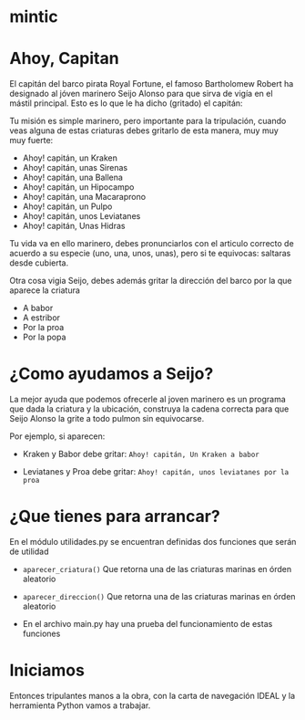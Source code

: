 # mintic
# Ahoy, Capitan
El capitán del barco pirata Royal Fortune, el famoso Bartholomew Robert ha designado al jóven marinero Seijo Alonso para que sirva de vigía en el mástil principal. Esto es lo que le ha dicho (gritado) el capitán:

Tu misión es simple marinero, pero importante para la tripulación, cuando veas alguna de estas criaturas debes gritarlo de esta manera, muy muy muy fuerte:
+	Ahoy! capitán, un Kraken
+	Ahoy! capitán, unas Sirenas
+	Ahoy! capitán, una Ballena
+	Ahoy! capitán, un Hipocampo
+	Ahoy! capitán, una Macaraprono
+	Ahoy! capitán, un Pulpo
+	Ahoy! capitán, unos Leviatanes
+	Ahoy! capitán, Unas Hidras

Tu vida va en ello marinero, debes pronunciarlos con el articulo correcto de acuerdo a su especie (uno, una, unos, unas), pero  si te equivocas: saltaras desde cubierta. 

Otra cosa vigia Seijo, debes además gritar la dirección del barco por la que aparece la criatura
+	A babor
+	A estribor
+	Por la proa
+	Por la popa

# ¿Como ayudamos a Seijo?
La mejor ayuda que podemos ofrecerle al joven marinero es un programa que dada la criatura y la ubicación, construya la cadena correcta para que Seijo Alonso la grite a todo pulmon sin equivocarse.

Por ejemplo, si aparecen:

+ Kraken y Babor debe gritar: `Ahoy! capitán, Un Kraken a babor`

+ Leviatanes y Proa debe gritar: `Ahoy! capitán, unos leviatanes por la proa`

# ¿Que tienes para arrancar?
En el módulo utilidades.py se encuentran definidas dos funciones que serán de utilidad

+  `aparecer_criatura()` Que retorna una de las criaturas marinas en órden aleatorio

+  `aparecer_direccion()` Que retorna una de las criaturas marinas en órden aleatorio

+ En el archivo main.py hay una prueba del funcionamiento de estas funciones

# Iniciamos
Entonces tripulantes manos a la obra, con la carta de navegación IDEAL y la herramienta Python vamos a trabajar.









